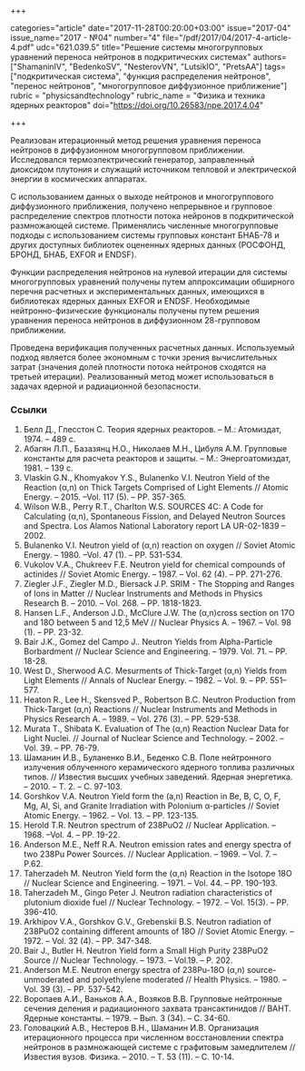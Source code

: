 +++

categories="article"
date="2017-11-28T00:20:00+03:00"
issue="2017-04"
issue_name="2017 - №04"
number="4"
file="/pdf/2017/04/2017-4-article-4.pdf"
udc="621.039.5"
title="Решение системы многогрупповых уравнений переноса нейтронов в подкритических системах"
authors=["ShamaninIV", "BedenkoSV", "NesterovVN", "LutsikIO", "PretsAA"]
tags=["подкритическая система", "функция распределения нейтронов", "перенос нейтронов", "многогрупповое диффузионное приближение"]
rubric = "physicsandtechnology"
rubric_name = "Физика и техника ядерных реакторов"
doi="https://doi.org/10.26583/npe.2017.4.04"

+++

Реализован итерационный метод решения уравнения переноса нейтронов в диффузионном многогрупповом приближении. Исследовался термоэлектрический генератор, заправленный диоксидом плутония и служащий источником тепловой и электрической энергии в космических аппаратах.

С использованием данных о выходе нейтронов и многогруппового диффузионного приближения, получено непрерывное и групповое распределение спектров плотности потока нейронов в подкритической размножающей системе. Применялись численные многогрупповые подходы с использованием системы групповых констант БНАБ-78 и других доступных библиотек оцененных ядерных данных (РОСФОНД, БРОНД, БНАБ, EXFOR и ENDSF).

Функции распределения нейтронов на нулевой итерации для системы многогрупповых уравнений получены путем аппроксимации обширного перечня расчетных и экспериментальных данных, имеющихся в библиотеках ядерных данных EXFOR и ENDSF. Необходимые нейтронно-физические функционалы получены путем решения уравнения переноса нейтронов в диффузионном 28-групповом приближении.

Проведена верификация полученных расчетных данных. Используемый подход является более экономным с точки зрения вычислительных затрат (значения долей плотности потока нейтронов сходятся на третьей итерации). Реализованный метод может использоваться в задачах ядерной и радиационной безопасности.


### Ссылки

1. Белл Д., Глесстон С. Теория ядерных реакторов. – М.: Атомиздат, 1974. – 489 с.
2. Абагян Л.П., Базазянц Н.О., Николаев М.Н., Цибуля А.М. Групповые константы для расчета реакторов и защиты. – М.: Энергоатомиздат, 1981. – 139 с.
3. Vlaskin G.N., Khomyakov Y.S., Bulanenko V.I. Neutron Yield of the Reaction (α,n) on Thick Targets Comprised of Light Elements // Atomic Energy. – 2015. –Vol. 117 (5). – PP. 357-365.
4. Wilson W.B., Perry R.T., Charlton W.S. SOURCES 4С: A Сode for Calculating (α,n), Spontaneous Fission, and Delayed Neutron Sources and Spectra. Los Alamos National Laboratory report LA UR-02-1839 – 2002.
5. Bulanenko V.I. Neutron yield of (α,n) reaction on oxygen // Soviet Atomic Energy. – 1980. –Vol. 47 (1). – PP. 531-534.
6. Vukolov V.A., Chukreev F.E. Neutron yield for chemical compounds of actinides // Soviet Atomic Energy. – 1987. – Vol. 62 (4). – PP. 271-276.
7. Ziegler J.F., Ziegler M.D., Biersack J.P. SRIM - The Stopping and Ranges of Ions in Matter // Nuclear Instruments and Methods in Physics Research B. – 2010. – Vol. 268. – PP. 1818-1823.
8. Hansen L.F., Anderson J.D., McClure J.W. The (α,n)cross section on 17O and 18O between 5 and 12,5 MeV // Nuclear Physics A. – 1967. – Vol. 98 (1). – PP. 23-32.
9. Bair J.K., Gomez del Campo J.. Neutron Yields from Alpha-Particle Borbardment // Nuclear Science and Engineering. – 1979. Vol. 71. – PP. 18-28.
10. West D., Sherwood A.C. Mesurments of Thick-Target (α,n) Yields from Light Elements // Annals of Nuclear Energy. – 1982. – Vol. 9. – PP. 551–577.
11. Heaton R., Lee H., Skensved P., Robertson B.C. Neutron Production from Thick-Target (α,n) Reactions // Nuclear Instruments and Methods in Physics Research A. – 1989. – Vol. 276 (3). – PP. 529-538.
12. Murata T., Shibata K. Evaluation of The (α,n) Reaction Nuclear Data for Light Nuclei. // Journal of Nuclear Science and Technology. – 2002. – Vol. 39. – PP. 76-79.
13. Шаманин И.В., Буланенко В.И., Беденко С.В. Поле нейтронного излучения облученного керамического ядерного топлива различных типов. // Известия высших учебных заведений. Ядерная энергетика. – 2010. – Т. 2. – С. 97-103.
14. Gorshkov V.A. Neutron Yield form the (a,n) Reaction in Be, B, C, O, F, Mg, Al, Si, and Granite Irradiation with Polonium α-particles // Soviet Atomic Energy. – 1962. – Vol. 13. – PP. 123-135.
15. Herold T.R. Neutron spectrum of 238PuO2 // Nuclear Application. – 1968. –Vol. 4. – PP. 19-22.
16. Anderson М.E., Neff R.A. Neutron emission rates and energy spectra of two 238Pu Power Sources. // Nuclear Application. – 1969. – Vol. 7. – P.62.
17. Taherzadeh M. Neutron Yield form the (α,n) Reaction in the Isotope 18O // Nuclear Science and Engineering. – 1971. – Vol. 44. – PP. 190-193.
18. Taherzadeh M., Gingo Peter J. Neutron radiation characteristics of plutonium dioxide fuel // Nuclear Technology. – 1972. – Vol. 15(3). – PP. 396-410.
19. Arkhipov V.A., Gorshkov G.V., Grebenskii B.S. Neutron radiation of 238PuO2 containing different amounts of 18O // Soviet Atomic Energy. – 1972. – Vol. 32 (4). – PP. 347-348.
20. Bair J., Butler H. Neutron Yield form a Small High Purity 238PuO2 Source // Nuclear Technology. – 1973. – Vol.19. – P. 202.
21. Anderson M.E. Neutron energy spectra of 238Pu-18O (α,n) source-unmoderated and polyethylene moderated // Health Physics. – 1980. – Vol. 39 (3). – PP. 537-542.
22. Воропаев А.И., Ваньков А.А., Возяков В.В. Групповые нейтронные сечения деления и радиационного захвата трансактинидов // ВАНТ. Ядерные константы. – 1979. – Вып. 3 (34). – С. 34-60.
23. Головацкий А.В., Нестеров В.Н., Шаманин И.В. Организация итерационного процесса при численном восстановлении спектра нейтронов в размножающей системе с графитовым замедлителем // Известия вузов. Физика. – 2010. – Т. 53 (11). – С. 10-14.